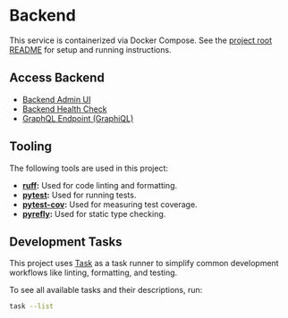 # Backend

This service is containerized via Docker Compose. See the [project root README](../README.md) for setup and running instructions.

## Access Backend

- [Backend Admin UI](http://localhost:8000/admin/)
- [Backend Health Check](http://localhost:8000/health)
- [GraphQL Endpoint (GraphiQL)](http://localhost:8000/graphql)

## Tooling

The following tools are used in this project:

- **[ruff][]:** Used for code linting and formatting.
- **[pytest][]:** Used for running tests.
- **[pytest-cov][]:** Used for measuring test coverage.
- **[pyrefly][]:** Used for static type checking.


## Development Tasks

This project uses [Task][] as a task runner to simplify common development workflows like linting, formatting, and testing.

To see all available tasks and their descriptions, run:

```bash
task --list
```

[pyrefly]: https://pyrefly.org/
[pytest]: https://docs.pytest.org/
[pytest-cov]: https://pytest-cov.readthedocs.io/en/latest/readme.html
[ruff]: https://docs.astral.sh/ruff/
[Task]: https://taskfile.dev/
